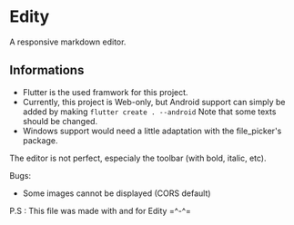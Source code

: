 # Edity

A responsive markdown editor.

## Informations

- Flutter is the used framwork for this project.
- Currently, this project is Web-only, but Android support can simply be added by making `flutter create . --android` 
Note that some texts should be changed.
- Windows support would need a little adaptation with the file_picker's package.

The editor is not perfect, especialy the toolbar (with bold, italic, etc).

Bugs:
- Some images cannot be displayed (CORS default)

P.S : This file was made with and for Edity =^-^=